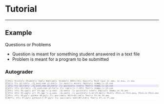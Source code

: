 # Tutorial

---

## Example

Questions or Problems
  * Question is meant for something student answered in a text file
  * Problem is meant for a program to be submitted
  
### Autograder

![Write the ans.txt](https://github.com/tatpongkatanyukul/Autolab/blob/main/tutorial/anstxt.png)
